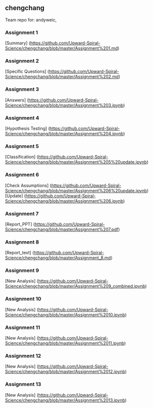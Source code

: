 ## chengchang
Team repo for: andyweic,   

### Assignment 1  
[Summary] (https://github.com/Upward-Spiral-Science/chengchang/blob/master/Assignment%201.md)  

### Assignment 2  
[Specific Questions] (https://github.com/Upward-Spiral-Science/chengchang/blob/master/Assignment%202.md)

### Assignment 3  
[Answers] (https://github.com/Upward-Spiral-Science/chengchang/blob/master/Assignment%203.ipynb)  

### Assignment 4   
[Hypothesis Testing] (https://github.com/Upward-Spiral-Science/chengchang/blob/master/Assignment%204.ipynb)  

### Assignment 5  
[Classification] (https://github.com/Upward-Spiral-Science/chengchang/blob/master/Assignment%205%20update.ipynb)  

### Assignment 6  
[Check Assumptions] (https://github.com/Upward-Spiral-Science/chengchang/blob/master/Assignment%206%20update.ipynb)  
[Update] (https://github.com/Upward-Spiral-Science/chengchang/blob/master/Assignment%206.ipynb)

### Assignment 7  
[Report_PPT] (https://github.com/Upward-Spiral-Science/chengchang/blob/master/Assignment%207.pdf)  

### Assignment 8  
[Report_text] (https://github.com/Upward-Spiral-Science/chengchang/blob/master/Assignment_8.md)  

### Assignment 9  
[New Analysis] (https://github.com/Upward-Spiral-Science/chengchang/blob/master/Assignment%209_combined.ipynb)  

### Assignment 10  
[New Analysis] (https://github.com/Upward-Spiral-Science/chengchang/blob/master/Assignment%2010.ipynb)  

### Assignment 11  
[New Analysis] (https://github.com/Upward-Spiral-Science/chengchang/blob/master/Assignment%2011.ipynb)  

### Assignment 12  
[New Analysis] (https://github.com/Upward-Spiral-Science/chengchang/blob/master/Assignment%2012.ipynb)  

### Assignment 13  
[New Analysis] (https://github.com/Upward-Spiral-Science/chengchang/blob/master/Assignment%2013.ipynb)  

